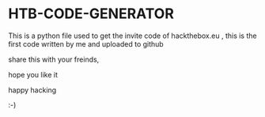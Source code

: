# HTB-CODE-GENERATOR
This is a  python file used to get the invite code of hackthebox.eu , this is the first code written by me and uploaded to github

share this with your freinds,

hope you like it

happy hacking

:-)
